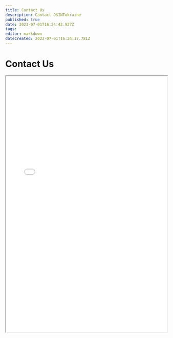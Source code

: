 ```yaml
---
title: Contact Us
description: Contact OSINTukraine
published: true
date: 2023-07-01T16:24:42.927Z
tags: 
editor: markdown
dateCreated: 2023-07-01T16:24:17.781Z
---
```


# Contact Us
<iframe src="//email.osintukraine.com/form/2" width="100%" height="800"><p>Your browser does not support iframes.</p></iframe>